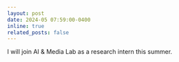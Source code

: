 ```yaml
---
layout: post
date: 2024-05 07:59:00-0400
inline: true
related_posts: false
---
```


I will join AI & Media Lab as a research intern this summer.
